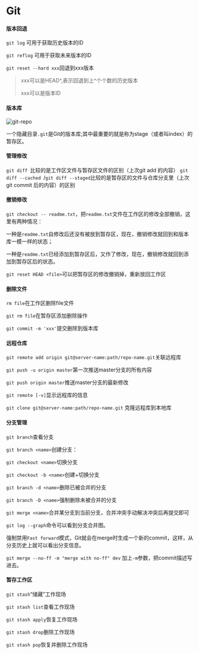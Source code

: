# Git

#### 版本回退

`git log`  可用于获取历史版本的ID

`git reflog` 可用于获取未来版本的ID

`git reset --hard xxx`回退到xxx版本

> xxx可以是HEAD^,表示回退到上^个个数的历史版本
>
> xxx可以是版本ID

#### 版本库

![git-repo](https://cdn.liaoxuefeng.com/cdn/files/attachments/001384907702917346729e9afbf4127b6dfbae9207af016000/0)

一个隐藏目录`.git`是Git的版本库;其中最重要的就是称为stage（或者叫index）的暂存区。

#### 管理修改

`git diff `比较的是工作区文件与暂存区文件的区别（上次git add 的内容）
`git diff --cached `/`git diff --staged`比较的是暂存区的文件与仓库分支里（上次git commit 后的内容）的区别

#### 撤销修改

`git checkout -- readme.txt`，把`readme.txt`文件在工作区的修改全部撤销，这里有两种情况：

一种是`readme.txt`自修改后还没有被放到暂存区，现在，撤销修改就回到和版本库一模一样的状态；

一种是`readme.txt`已经添加到暂存区后，又作了修改，现在，撤销修改就回到添加到暂存区后的状态。

`git reset HEAD <file>`可以把暂存区的修改撤销掉，重新放回工作区

#### 删除文件

`rm file`在工作区删除file文件

`git rm file`在暂存区添加删除操作

`git commit -m 'xxx'`提交删除到版本库

#### 远程仓库

`git remote add origin git@server-name:path/repo-name.git`关联远程库

`git push -u origin master`第一次推送master分支的所有内容

`git push origin master`推送master分支的最新修改

`git remote [-v]`显示远程库的信息

`git clone git@server-name:path/repo-name.git` 克隆远程库到本地库

#### 分支管理

`git branch`查看分支

`git branch <name>`创建分支：

`git checkout <name>`切换分支

`git checkout -b <name>`创建+切换分支

`git branch -d <name>`删除已被合并的分支

`git branch -D <name>`强制删除未被合并的分支

`git merge <name>`合并某分支到当前分支，合并冲突手动解决冲突后再提交即可

`git log --graph`命令可以看到分支合并图。

强制禁用`Fast forward`模式，Git就会在merge时生成一个新的commit，这样，从分支历史上就可以看出分支信息。

`git merge --no-ff -m "merge with no-ff" dev` 加上`-m`参数，把commit描述写进去。

#### 暂存工作区

`git stash`“储藏”工作现场

`git stash list`查看工作现场

`git stash apply`恢复工作现场

`git stash drop`删除工作现场

`git stash pop`恢复并删除工作现场

